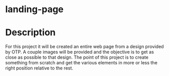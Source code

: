 # landing-page

# Description

For this project it will be created an entire web page from a design provided by OTP. A couple images will be provided and the objective is to get as close as possible to that design. The point of this project is to create something from scratch and get the various elements in more or less the right position relative to the rest.




